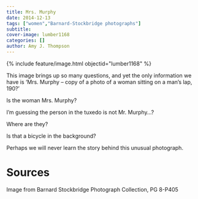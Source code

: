 ```yaml
---
title: Mrs. Murphy
date: 2014-12-13
tags: ["women","Barnard-Stockbridge photographs"]
subtitle: 
cover-image: lumber1168
categories: []
author: Amy J. Thompson
---
```


{% include feature/image.html objectid="lumber1168" %}

This image brings up so many questions, and yet the only information we have is ‘Mrs. Murphy – copy of a photo of a woman sitting on a man’s lap, 190?’

Is the woman Mrs. Murphy?

I’m guessing the person in the tuxedo is not Mr. Murphy…?

Where are they?

Is that a bicycle in the background?

Perhaps we will never learn the story behind this unusual photograph.

# Sources

Image from Barnard Stockbridge Photograph Collection, PG 8-P405
